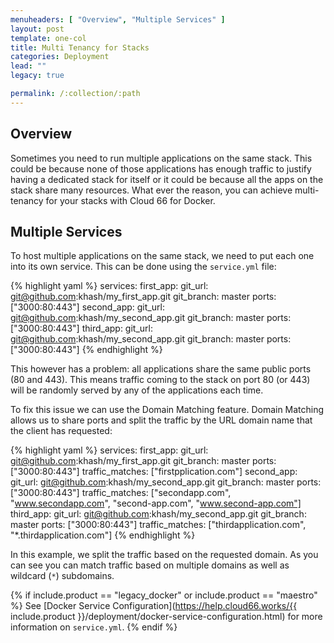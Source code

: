 ```yaml
---
menuheaders: [ "Overview", "Multiple Services" ]
layout: post
template: one-col
title: Multi Tenancy for Stacks
categories: Deployment
lead: ""
legacy: true

permalink: /:collection/:path
---
```










## Overview

Sometimes you need to run multiple applications on the same stack. This could be because none of those applications has enough traffic to justify having a dedicated stack for itself or it could be because all the apps on the stack share many resources. What ever the reason, you can achieve multi-tenancy for your stacks with Cloud 66 for Docker.






## Multiple Services

To host multiple applications on the same stack, we need to put each one into its own service. This can be done using the `service.yml` file:

{% highlight yaml %}
services:
  first_app:
    git_url: git@github.com:khash/my_first_app.git
    git_branch: master
    ports: ["3000:80:443"]
  second_app:
    git_url: git@github.com:khash/my_second_app.git
    git_branch: master
    ports: ["3000:80:443"]
  third_app:
    git_url: git@github.com:khash/my_second_app.git
    git_branch: master
    ports: ["3000:80:443"]
{% endhighlight %}

This however has a problem: all applications share the same public ports (80 and 443). This means traffic coming to the stack on port 80 (or 443) will be randomly served by any of the applications each time.

To fix this issue we can use the Domain Matching feature. Domain Matching allows us to share ports and split the traffic by the URL domain name that the client has requested:

{% highlight yaml %}
services:
  first_app:
    git_url: git@github.com:khash/my_first_app.git
    git_branch: master
    ports: ["3000:80:443"]
    traffic_matches: ["firstpplication.com"]
  second_app:
    git_url: git@github.com:khash/my_second_app.git
    git_branch: master
    ports: ["3000:80:443"]
    traffic_matches: ["secondapp.com", "www.secondapp.com", "second-app.com", "www.second-app.com"]
  third_app:
    git_url: git@github.com:khash/my_second_app.git
    git_branch: master
    ports: ["3000:80:443"]
    traffic_matches: ["thirdapplication.com", "*.thirdapplication.com"]
{% endhighlight %}

In this example, we split the traffic based on the requested domain. As you can see you can match traffic based on multiple domains as well as wildcard (`*`) subdomains.

{% if include.product == "legacy_docker" or include.product == "maestro" %}
See [Docker Service Configuration](https://help.cloud66.works/{{ include.product }}/deployment/docker-service-configuration.html) for more information on `service.yml`.
{% endif %}


